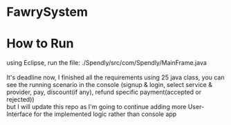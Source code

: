 # FawrySystem
# How to Run
using Eclipse, run the file: ./Spendly/src/com/Spendly/MainFrame.java
<br><br>
It's deadline now, I finished all the requirements using 25 java class, you can see the running scenario in the console (signup & login, select service & provider, pay, discount(if any), refund specific payment(accepted or rejected))
<br>
but I will update this repo as I'm going to continue adding more User-Interface for the implemented logic rather than console app
